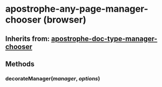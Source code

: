 # apostrophe-any-page-manager-chooser (browser)
## Inherits from: [apostrophe-doc-type-manager-chooser](../apostrophe-doc-type-manager/browser-apostrophe-doc-type-manager-chooser.md)

## Methods
### decorateManager(*manager*, *options*)

